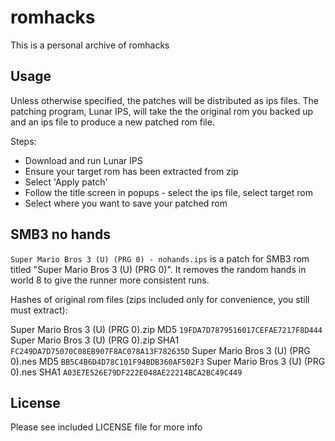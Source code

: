 romhacks
========

This is a personal archive of romhacks

Usage
-----

Unless otherwise specified, the patches will be distributed as ips files.
The patching program, Lunar IPS, will take the the original rom you backed
up and an ips file to produce a new patched rom file.

Steps:

* Download and run Lunar IPS
* Ensure your target rom has been extracted from zip
* Select 'Apply patch'
* Follow the title screen in popups - select the ips file, select target rom
* Select where you want to save your patched rom

SMB3 no hands
-------------

`Super Mario Bros 3 (U) (PRG 0) - nohands.ips` is a patch for SMB3 rom titled
"Super Mario Bros 3 (U) (PRG 0)". It removes the random hands in world 8 to
give the runner more consistent runs.

Hashes of original rom files (zips included only for convenience, you still
must extract):

Super Mario Bros 3 (U) (PRG 0).zip MD5 `19FDA7D7879516017CEFAE7217F8D444`
Super Mario Bros 3 (U) (PRG 0).zip SHA1 `FC249DA7D75070C08EB907F8AC078A13F782635D`
Super Mario Bros 3 (U) (PRG 0).nes MD5 `BB5C4B6D4D78C101F94BDB360AF502F3`
Super Mario Bros 3 (U) (PRG 0).nes SHA1 `A03E7E526E79DF222E048AE22214BCA2BC49C449`

License
-------

Please see included LICENSE file for more info